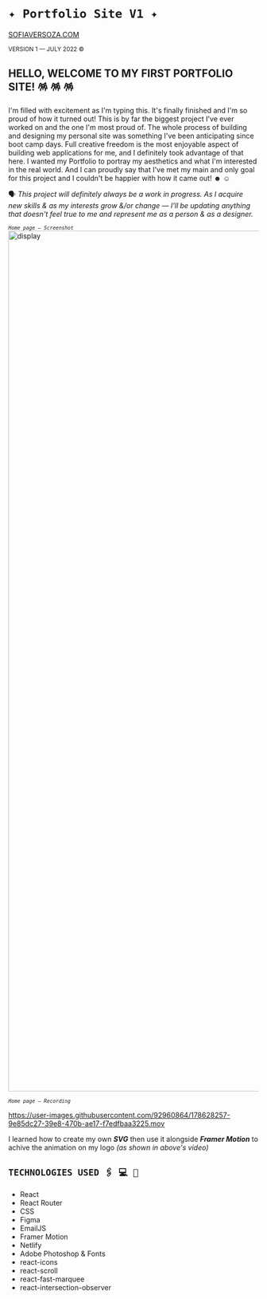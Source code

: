 # `✦ Portfolio Site V1 ✦`
[SOFIAVERSOZA.COM](https://www.sofiaversoza.com/) 

<sup>VERSION 1  —  JULY 2022 ©</sup>

## HELLO, WELCOME TO MY FIRST PORTFOLIO SITE! 🪅 🪅 🪅
I'm filled with excitement as I'm typing this. It's finally finished and I'm so proud of how it turned out! 
This is by far the biggest project I've ever worked on and the one I'm most proud of. The whole process of building and designing my personal site
was something I've been anticipating since boot camp days. Full creative freedom is the most enjoyable aspect of building web applications for me, and I 
definitely took advantage of that here. I wanted my Portfolio to portray my aesthetics and what I'm interested in the real world. 
And I can proudly say that I've met my main and only goal for this project and I couldn't be happier with how it came out! ☻ ☺︎ 

🗣 *This project will definitely always be a work in progress. As I acquire new skills & as my interests grow &/or change — I'll be updating 
anything that doesn't feel true to me and represent me as a person & as a designer.*

<sup> *`Home page — Screenshot`* </sup>
<img width="1727" alt="display" src="https://user-images.githubusercontent.com/92960864/178626225-bc1ca8bf-1f60-488b-978a-86d3c0689026.png">

<sub> *`Home page — Recording`* </sub>

https://user-images.githubusercontent.com/92960864/178628257-9e85dc27-39e8-470b-ae17-f7edfbaa3225.mov

I learned how to create my own ***SVG*** then use it alongside ***Framer Motion*** to achive the animation on my logo *(as shown in above's video)* 


## `TECHNOLOGIES USED 🖇 💻 🦾`
- React
- React Router
- CSS
- Figma
- EmailJS
- Framer Motion
- Netlify
- Adobe Photoshop & Fonts
- react-icons
- react-scroll
- react-fast-marquee
- react-intersection-observer

